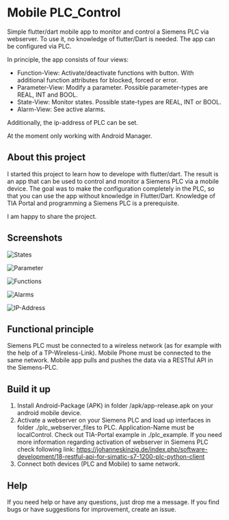 # Mobile PLC_Control

Simple flutter/dart mobile app to monitor and control a Siemens PLC via webserver. To use it, no knowledge of flutter/Dart is needed. The app can be configured via PLC.

In principle, the app consists of four views:

- Function-View: Activate/deactivate functions with button. With additional function attributes for blocked, forced or error.
- Parameter-View: Modify a parameter. Possible parameter-types are REAL, INT and BOOL.
- State-View: Monitor states. Possible state-types are REAL, INT or BOOL.
- Alarm-View: See active alarms.

Additionally, the ip-address of PLC can be set.

At the moment only working with Android Manager.

## About this project

I started this project to learn how to develope with flutter/dart. The result is an app that can be used to control and monitor a Siemens PLC via a mobile device. The goal was to make the configuration completely in the PLC, so that you can use the app without knowledge in Flutter/Dart. Knowledge of TIA Portal and programming a Siemens PLC is a prerequisite. 

I am happy to share the project. 

## Screenshots

![States](images/Screenshot_20230226-165722.png)

![Parameter](images/Screenshot_20230226-165846.png)

![Functions](images/Screenshot_20230226-165901.png)

![Alarms](images/Screenshot_20230311-135546.png)

![IP-Address](images/Screenshot_20230226-165940.png)

## Functional principle

Siemens PLC must be connected to a wireless network (as for example with the help of a TP-Wireless-Link). Mobile Phone must be connected to the same network. Mobile app pulls and pushes the data via a RESTful API in the Siemens-PLC. 

## Build it up 

1. Install Android-Package (APK) in folder /apk/app-release.apk on your android mobile device.
2. Activate a webserver on your Siemens PLC and load up interfaces in folder ./plc_webserver_files to PLC. Application-Name must be localControl. Check out TIA-Portal example in ./plc_example. If you need more information regarding activation of webserver in Siemens PLC check following link: <https://johanneskinzig.de/index.php/software-development/18-restful-api-for-simatic-s7-1200-plc-python-client>
3. Connect both devices (PLC and Mobile) to same network.

## Help

If you need help or have any questions, just drop me a message. If you find bugs or have suggestions for improvement, create an issue.
